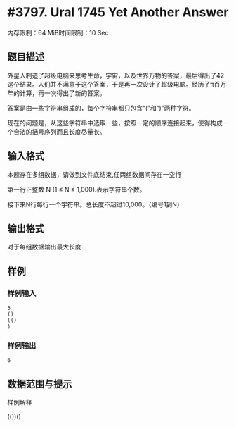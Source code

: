 # #3797. Ural 1745 Yet Another Answer

内存限制：64 MiB时间限制：10 Sec

## 题目描述

外星人制造了超级电脑来思考生命，宇宙，以及世界万物的答案，最后得出了42这个结果。人们并不满意于这个答案，于是再一次设计了超级电脑。经历了&pi;百万年的计算，再一次得出了新的答案。

答案是由一些字符串组成的，每个字符串都只包含&ldquo;(&rdquo;和&ldquo;)&rdquo;两种字符。

现在的问题是，从这些字符串中选取一些，按照一定的顺序连接起来，使得构成一个合法的括号序列而且长度尽量长。

## 输入格式

本题存在多组数据，请做到文件底结束,任两组数据间存在一空行

第一行正整数 N (1 &le; N &le; 1,000).表示字符串个数。

接下来N行每行一个字符串。总长度不超过10,000。（编号1到N）

## 输出格式

对于每组数据输出最大长度

## 样例

### 样例输入

    
    3
    ()
    (()
    )
    

### 样例输出

    
    6
    

## 数据范围与提示

样例解释

(())()
